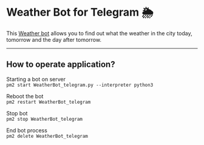 # Weather Bot for Telegram 🌦
This [Weather bot](https://t.me/WeatherShelk_bot) allows you to find out what the weather in the city today, tomorrow and the day after tomorrow. 

___

## How to operate application? 

  Starting a bot on server  
`
pm2 start WeatherBot_telegram.py --interpreter python3
`  
  
   Reboot the bot   
`
pm2 restart WeatherBot_telegram
`  
  
  Stop bot  
`
pm2 stop WeatherBot_telegram
` 
  
  End bot process  
`
pm2 delete WeatherBot_telegram
`
